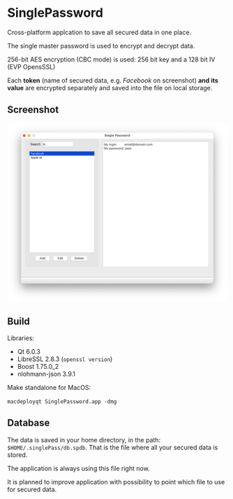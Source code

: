 # SinglePassword

Cross-platform applcation to save all secured data in one place.

The single master password is used to encrypt and decrypt data.

256-bit AES encryption (CBC mode) is used: 256 bit key and a 128 bit IV (EVP OpensSSL)

Each **token** (name of secured data, e.g. *Facebook* on screenshot) **and its value** are encrypted separately and saved into the file on local storage.

## Screenshot

![alt text](screen.png?raw=true)

## Build

Libraries:

- Qt 6.0.3
- LibreSSL 2.8.3 (`openssl version`)
- Boost 1.75.0_2
- nlohmann-json 3.9.1 

Make standalone for MacOS:

`macdeployqt SinglePassword.app -dmg`

## Database
The data is saved in your home directory, in the path: `$HOME/.singlePass/db.spdb`.
That is the file where all your secured data is stored.

The application is always using this file right now.

It is planned to improve application with possibility to point which file to use for secured data.
